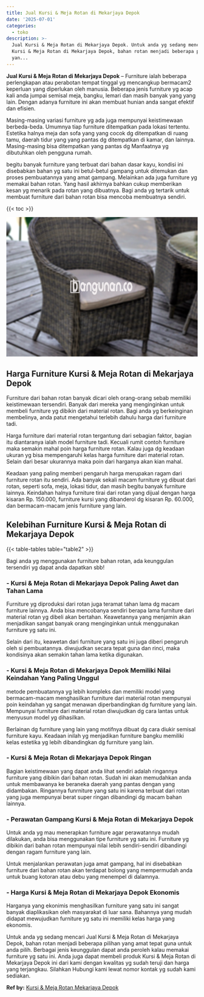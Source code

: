 ```yaml
---
title: Jual Kursi & Meja Rotan di Mekarjaya Depok
date: '2025-07-01'
categories:
  - toko
description: >-
  Jual Kursi & Meja Rotan di Mekarjaya Depok. Untuk anda yg sedang mencari Jual
  Kursi & Meja Rotan di Mekarjaya Depok, bahan rotan menjadi beberapa pilihan
  yan...
---
```


**Jual Kursi & Meja Rotan di Mekarjaya Depok** – Furniture ialah beberapa perlengkapan atau perabotan tempat tinggal yg mencangkup bermacam2 keperluan yang diperlukan oleh manusia. Beberapa jenis furniture yg acap kali anda jumpai semisal meja, bangku, lemari dan masih banyak yang yang lain. Dengan adanya furniture ini akan membuat hunian anda sangat efektif dan efisien.

Masing-masing variasi furniture yg ada juga mempunyai keistimewaan berbeda-beda. Umumnya tiap furniture ditempatkan pada lokasi tertentu. Estetika halnya meja dan sofa yang yang cocok dg ditempatkan di ruang tamu, daerah tidur yang yang pantas dg ditempatkan di kamar, dan lainnya. Masing-masing bisa ditempatkan yang pantas dg Manfaatnya yg dibutuhkan oleh pengguna rumah.

begitu banyak furniture yang terbuat dari bahan dasar kayu, kondisi ini disebabkan bahan yg satu ini betul-betul gampang untuk ditemukan dan proses pembuatannya yang amat gampang. Melainkan ada juga furniture yg memakai bahan rotan. Yang hasil akhirnya bahkan cukup memberikan kesan yg menarik pada rotan yang dibuatnya. Bagi anda yg tertarik untuk membuat furniture dari bahan rotan bisa mencoba membuatnya sendiri.

{{< toc >}}

![Jual Kursi & Meja Rotan di Mekarjaya Depok](/images/kursi-meja-rotan-murah28.png)

## Harga Furniture Kursi & Meja Rotan di Mekarjaya Depok

Furniture dari bahan rotan banyak dicari oleh orang-orang sebab memiliki keistimewaan tersendiri. Banyak dari mereka yang menginginkan untuk membeli furniture yg dibikin dari material rotan. Bagi anda yg berkeinginan membelinya, anda patut mengetahui terlebih dahulu harga dari furniture tadi.

Harga furniture dari material rotan tergantung dari sebagian faktor, bagian itu diantaranya ialah model furniture tadi. Kecuali rumit contoh furniture maka semakin mahal poin harga furniture rotan. Kalau juga dg keadaan ukuran yg bisa mempengaruhi kelas harga furniture dari material rotan. Selain dari besar ukurannya maka poin dari harganya akan kian mahal.

Keadaan yang paling memberi pengaruh harga merupakan ragam dari furniture rotan itu sendiri. Ada banyak sekali macam furniture yg dibuat dari rotan, seperti sofa, meja, lokasi tidur, dan masih begitu banyak furniture lainnya. Keindahan halnya furniture tirai dari rotan yang dijual dengan harga kisaran Rp. 150.000, furniture kursi yang dibanderol dg kisaran Rp. 60.000, dan bermacam-macam jenis furniture yang lain.

## Kelebihan Furniture Kursi & Meja Rotan di Mekarjaya Depok

{{< table-tables table="table2" >}}

Bagi anda yg menggunakan furniture bahan rotan, ada keunggulan tersendiri yg dapat anda dapatkan sbb!

### \- Kursi & Meja Rotan di Mekarjaya Depok Paling Awet dan Tahan Lama

Furniture yg diproduksi dari rotan juga teramat tahan lama dg macam furniture lainnya. Anda bisa mencobanya sendiri berapa lama furniture dari material rotan yg dibeli akan bertahan. Keawetannya yang menjamin akan menjadikan sangat banyak orang menginginkan untuk menggunakan furniture yg satu ini.

Selain dari itu, keawetan dari furniture yang satu ini juga diberi pengaruh oleh si pembuatannya. diwujudkan secara tepat guna dan rinci, maka kondisinya akan semakin tahan lama ketika digunakan.

### \- Kursi & Meja Rotan di Mekarjaya Depok Memiliki Nilai Keindahan Yang Paling Unggul

metode pembuatannya yg lebih kompleks dan memiliki model yang bermacam-macam menghasilkan furniture dari material rotan mempunyai poin keindahan yg sangat menawan diperbandingkan dg furniture yang lain. Mempunyai furniture dari material rotan diwujudkan dg cara lantas untuk menyusun model yg dihasilkan.

Berlainan dg furniture yang lain yang motifnya dibuat dg cara diukir semisal furniture kayu. Keadaan inilah yg menjadikan furniture bangku memiliki kelas estetika yg lebih dibandingkan dg furniture yang lain.

### \- Kursi & Meja Rotan di Mekarjaya Depok Ringan

Bagian keistimewaan yang dapat anda lihat sendiri adalah ringannya furniture yang dibikin dari bahan rotan. Sudah ini akan memudahkan anda untuk membawanya ke beraneka daerah yang pantas dengan yang didambakan. Ringannya funrniture yang satu ini karena terbuat dari rotan yang juga mempunyai berat super ringan dibandingi dg macam bahan lainnya.

### \- Perawatan Gampang Kursi & Meja Rotan di Mekarjaya Depok

Untuk anda yg mau menerapkan furniture agar perawatannya mudah dilakukan, anda bisa menggunakan tipe furniture yg satu ini. Furniture yg dibikin dari bahan rotan mempunyai nilai lebih sendiri-sendiri dibandingi dengan ragam furniture yang lain.

Untuk menjalankan perawatan juga amat gampang, hal ini disebabkan furniture dari bahan rotan akan terdapat bolong yang mempermudah anda untuk buang kotoran atau debu yang menempel di dalamnya.

### \- Harga Kursi & Meja Rotan di Mekarjaya Depok Ekonomis

Harganya yang ekonimis menghasilkan furniture yang satu ini sangat banyak diaplikasikan oleh masyarakat di luar sana. Bahannya yang mudah didapat mewujudkan furniture yg satu ini memiliki kelas harga yang ekonomis.

Untuk anda yg sedang mencari Jual Kursi & Meja Rotan di Mekarjaya Depok, bahan rotan menjadi beberapa pilihan yang amat tepat guna untuk anda pilih. Berbagai jenis keunggulan dapat anda peroleh kalau memakai furniture yg satu ini. Anda juga dapat membeli produk Kursi & Meja Rotan di Mekarjaya Depok ini dari kami dengan kwalitas yg sudah teruji dan harga yang terjangkau. Silahkan Hubungi kami lewat nomor kontak yg sudah kami sediakan.

**Ref by:** [Kursi & Meja Rotan Mekarjaya Depok](https://id.wikipedia.org/wiki/Kursi)
